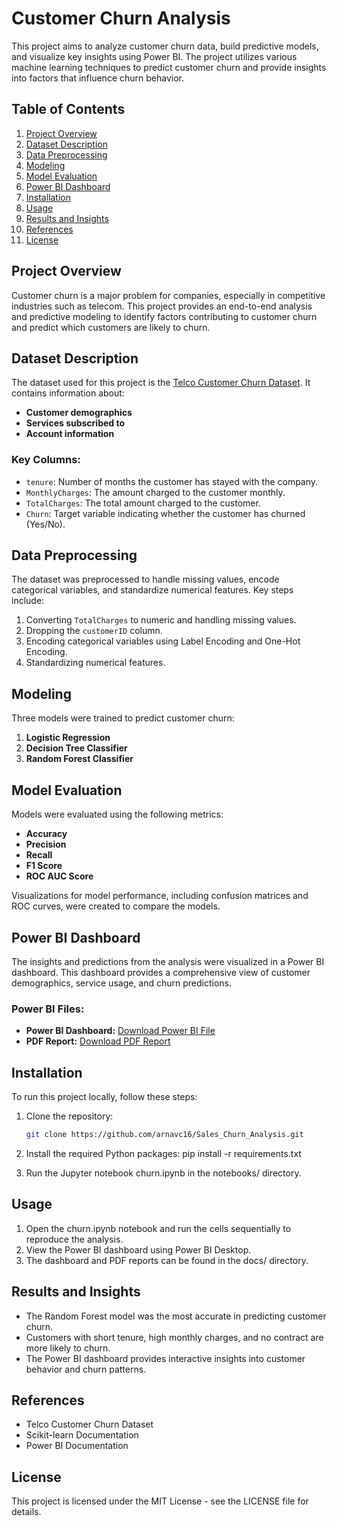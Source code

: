 # Customer Churn Analysis

This project aims to analyze customer churn data, build predictive models, and visualize key insights using Power BI. The project utilizes various machine learning techniques to predict customer churn and provide insights into factors that influence churn behavior.

## Table of Contents
1. [Project Overview](#project-overview)
2. [Dataset Description](#dataset-description)
3. [Data Preprocessing](#data-preprocessing)
4. [Modeling](#modeling)
5. [Model Evaluation](#model-evaluation)
6. [Power BI Dashboard](#power-bi-dashboard)
7. [Installation](#installation)
8. [Usage](#usage)
9. [Results and Insights](#results-and-insights)
10. [References](#references)
11. [License](#license)

## Project Overview
Customer churn is a major problem for companies, especially in competitive industries such as telecom. This project provides an end-to-end analysis and predictive modeling to identify factors contributing to customer churn and predict which customers are likely to churn.

## Dataset Description
The dataset used for this project is the [Telco Customer Churn Dataset](https://www.kaggle.com/blastchar/telco-customer-churn). It contains information about:
- **Customer demographics**
- **Services subscribed to**
- **Account information**

### Key Columns:
- `tenure`: Number of months the customer has stayed with the company.
- `MonthlyCharges`: The amount charged to the customer monthly.
- `TotalCharges`: The total amount charged to the customer.
- `Churn`: Target variable indicating whether the customer has churned (Yes/No).

## Data Preprocessing
The dataset was preprocessed to handle missing values, encode categorical variables, and standardize numerical features. Key steps include:
1. Converting `TotalCharges` to numeric and handling missing values.
2. Dropping the `customerID` column.
3. Encoding categorical variables using Label Encoding and One-Hot Encoding.
4. Standardizing numerical features.

## Modeling
Three models were trained to predict customer churn:
1. **Logistic Regression**
2. **Decision Tree Classifier**
3. **Random Forest Classifier**

## Model Evaluation
Models were evaluated using the following metrics:
- **Accuracy**
- **Precision**
- **Recall**
- **F1 Score**
- **ROC AUC Score**

Visualizations for model performance, including confusion matrices and ROC curves, were created to compare the models.

## Power BI Dashboard
The insights and predictions from the analysis were visualized in a Power BI dashboard. This dashboard provides a comprehensive view of customer demographics, service usage, and churn predictions.

### Power BI Files:
- **Power BI Dashboard:** [Download Power BI File](https://github.com/arnavc16/Sales_Churn_Analysis/blob/main/docs/churn_dashboard.pbix)
- **PDF Report:** [Download PDF Report](https://github.com/arnavc16/Sales_Churn_Analysis/blob/main/docs/churn_report.pdf)

## Installation
To run this project locally, follow these steps:

1. Clone the repository:
   ```bash
   git clone https://github.com/arnavc16/Sales_Churn_Analysis.git

2. Install the required Python packages:
   pip install -r requirements.txt

3. Run the Jupyter notebook churn.ipynb in the notebooks/ directory.

## Usage
1. Open the churn.ipynb notebook and run the cells sequentially to reproduce the analysis.
2. View the Power BI dashboard using Power BI Desktop.
3. The dashboard and PDF reports can be found in the docs/ directory.

## Results and Insights
- The Random Forest model was the most accurate in predicting customer churn.
- Customers with short tenure, high monthly charges, and no contract are more likely to churn.
- The Power BI dashboard provides interactive insights into customer behavior and churn patterns.

## References
- Telco Customer Churn Dataset
- Scikit-learn Documentation
- Power BI Documentation

## License
This project is licensed under the MIT License - see the LICENSE file for details.
